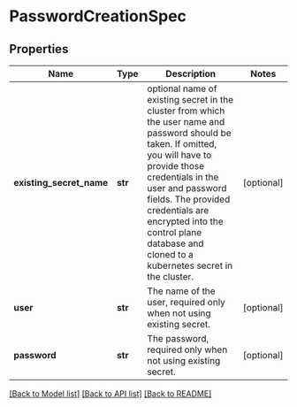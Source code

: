 # PasswordCreationSpec

## Properties
Name | Type | Description | Notes
------------ | ------------- | ------------- | -------------
**existing_secret_name** | **str** | optional name of existing secret in the cluster from which the user name and password should be taken. If omitted, you will have to provide those credentials in the user and password fields. The provided credentials are encrypted into the control plane database and cloned to a kubernetes secret in the cluster. | [optional] 
**user** | **str** | The name of the user, required only when not using existing secret. | [optional] 
**password** | **str** | The password, required only when not using existing secret. | [optional] 

[[Back to Model list]](../README.md#documentation-for-models) [[Back to API list]](../README.md#documentation-for-api-endpoints) [[Back to README]](../README.md)

